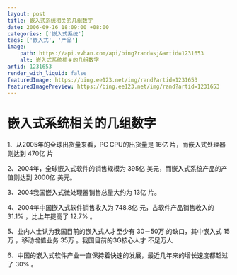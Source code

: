 ```yaml
---
layout: post
title: 嵌入式系统相关的几组数字
date: 2006-09-16 18:09:00 +08:00
categories: ['嵌入式系统']
tags: ['嵌入式', '产品']
image:
    path: https://api.vvhan.com/api/bing?rand=sj&artid=1231653
    alt: 嵌入式系统相关的几组数字
artid: 1231653
render_with_liquid: false
featuredImage: https://bing.ee123.net/img/rand?artid=1231653
featuredImagePreview: https://bing.ee123.net/img/rand?artid=1231653
---
```


# 嵌入式系统相关的几组数字

1、从2005年的全球出货量来看，PC CPU的出货量是
16亿
片，而嵌入式处理器则达到
470亿
片
  
2、2004年，全球嵌入式软件的销售规模为
395亿
美元，而嵌入式系统产品的产值则达到
2000亿
美元。
  
3、2004我国嵌入式微处理器销售总量大约为
13亿
片。
  
4、2004年中国嵌入式软件销售收入为
748.8亿
元，占软件产品销售收入的
31.1%
，比上年提高了
12.7%
。
  
5、业内人士认为我国目前的嵌入式人才至少有
30－50万
的缺口，其中嵌入式
15万
，移动增值业务
35万
。我国目前的3G核心人才
不足万人
  
6、中国的嵌入式软件产业一直保持着快速的发展，最近几年来的增长速度都超过了
30%
。